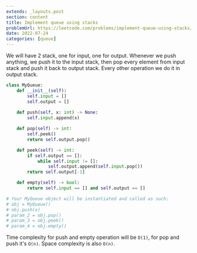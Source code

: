 ```yaml
---
extends: _layouts.post
section: content
title: Implement queue using stacks
problemUrl: https://leetcode.com/problems/implement-queue-using-stacks/
date: 2022-07-24
categories: [queue]
---
```


We will have 2 stack, one for input, one for output. Whenever we push anything, we push it to the input stack, then pop every element from input stack and push it back to output stack. Every other operation we do it in output stack. 

```python
class MyQueue:
    def __init__(self):
        self.input = []
        self.output = []
        
    def push(self, x: int) -> None:
        self.input.append(x)

    def pop(self) -> int:
        self.peek()
        return self.output.pop()

    def peek(self) -> int:
        if self.output == []:
            while self.input != []:
                self.output.append(self.input.pop())
        return self.output[-1]

    def empty(self) -> bool:
        return self.input == [] and self.output == []

# Your MyQueue object will be instantiated and called as such:
# obj = MyQueue()
# obj.push(x)
# param_2 = obj.pop()
# param_3 = obj.peek()
# param_4 = obj.empty()
```

Time complexity for push and empty operation will be `O(1)`, for pop and push it's `O(n)`. Space complexity is also `O(n)`.
